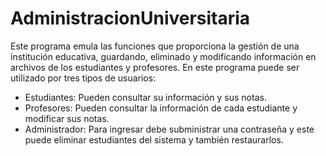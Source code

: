 # AdministracionUniversitaria
Este programa emula las funciones que proporciona la gestión de una institución educativa, guardando, eliminado y modificando información en archivos de los estudiantes y profesores. En este programa puede ser utilizado por tres tipos de usuarios:
- Estudiantes: Pueden consultar su información y sus notas.
- Profesores: Pueden consultar la información de cada estudiante y modificar sus notas.
- Administrador: Para ingresar debe subministrar una contraseña y este puede eliminar estudiantes del sistema y también restaurarlos.
